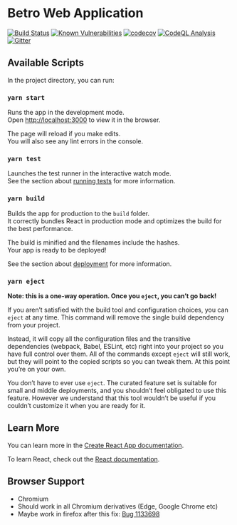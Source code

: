 # Betro Web Application

[![Build Status](https://github.com/betro-app/betro-web/actions/workflows/nodejs-test.yml/badge.svg)](https://github.com/betro-app/betro-web/actions/workflows/nodejs-test.yml)
[![Known Vulnerabilities](https://snyk.io/test/github/betro-app/betro-web/badge.svg)](https://snyk.io/test/github/betro-app/betro-web)
[![codecov](https://codecov.io/gh/betro-app/betro-web/branch/master/graph/badge.svg)](https://codecov.io/gh/betro-app/betro-web)
[![CodeQL Analysis](https://github.com/betro-app/betro-web/actions/workflows/codeql-analysis.yml/badge.svg)](https://github.com/betro-app/betro-web/actions/workflows/codeql-analysis.yml)
[![Gitter](https://badges.gitter.im/betroapp/community.svg)](https://gitter.im/betroapp/community?utm_source=badge&utm_medium=badge&utm_campaign=pr-badge)

## Available Scripts

In the project directory, you can run:

### `yarn start`

Runs the app in the development mode.\
Open [http://localhost:3000](http://localhost:3000) to view it in the browser.

The page will reload if you make edits.\
You will also see any lint errors in the console.

### `yarn test`

Launches the test runner in the interactive watch mode.\
See the section about [running tests](https://facebook.github.io/create-react-app/docs/running-tests) for more information.

### `yarn build`

Builds the app for production to the `build` folder.\
It correctly bundles React in production mode and optimizes the build for the best performance.

The build is minified and the filenames include the hashes.\
Your app is ready to be deployed!

See the section about [deployment](https://facebook.github.io/create-react-app/docs/deployment) for more information.

### `yarn eject`

**Note: this is a one-way operation. Once you `eject`, you can’t go back!**

If you aren’t satisfied with the build tool and configuration choices, you can `eject` at any time. This command will remove the single build dependency from your project.

Instead, it will copy all the configuration files and the transitive dependencies (webpack, Babel, ESLint, etc) right into your project so you have full control over them. All of the commands except `eject` will still work, but they will point to the copied scripts so you can tweak them. At this point you’re on your own.

You don’t have to ever use `eject`. The curated feature set is suitable for small and middle deployments, and you shouldn’t feel obligated to use this feature. However we understand that this tool wouldn’t be useful if you couldn’t customize it when you are ready for it.

## Learn More

You can learn more in the [Create React App documentation](https://facebook.github.io/create-react-app/docs/getting-started).

To learn React, check out the [React documentation](https://reactjs.org/).


## Browser Support
- Chromium
- Should work in all Chromium derivatives (Edge, Google Chrome etc)
- Maybe work in firefox after this fix: [Bug 1133698](https://bugzilla.mozilla.org/show_bug.cgi?id=1133698)
